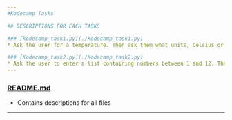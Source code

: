 ```yaml
---
#Kodecamp Tasks

## DESCRIPTIONS FOR EACH TASKS

### [kodecamp_task1.py](./Kodecamp_task1.py)
* Ask the user for a temperature. Then ask them what units, Celsius or Fahrenheit, the temperature is in. Your program should convert the temperature to the other unit. The conversions are F=9/5C+32 and C=5/9(F-32)

### [Kodecamp_task2.py](./Kodecamp_task2.py)
* Ask the user to enter a list containing numbers between 1 and 12. Then replace all of the entries in the list that are greater than 10 with 10.
---
```

### [README.md](./README.md)
* Contains descriptions for all files
---
